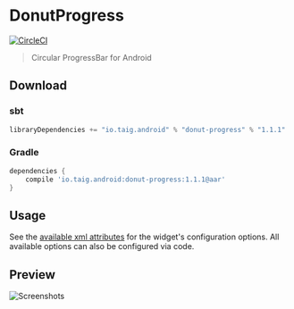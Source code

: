 # DonutProgress

[![CircleCI](https://circleci.com/gh/Taig/donut-progress/tree/master.svg?style=shield)](https://circleci.com/gh/Taig/donut-progress/tree/master)

> Circular ProgressBar for Android

## Download

### sbt

````scala
libraryDependencies += "io.taig.android" % "donut-progress" % "1.1.1"
````

### Gradle

````groovy
dependencies {
    compile 'io.taig.android:donut-progress:1.1.1@aar'
}
````

## Usage

See the [available xml attributes](https://github.com/taig/donutprogress/blob/master/src/main/res/values/attrs.xml) for the widget's configuration options. All available options can also be configured via code.

## Preview

![Screenshots](http://taig.io/DonutProgress/screenshot.png)